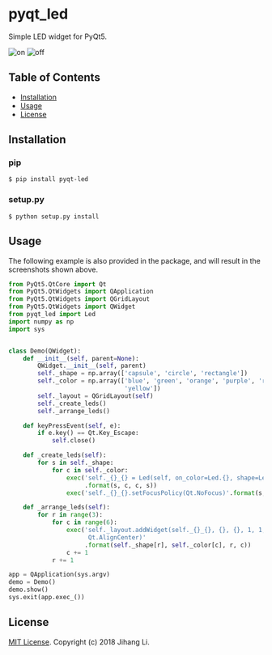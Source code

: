 # pyqt_led
Simple LED widget for PyQt5.

![on](./screenshots/on.png)
![off](./screenshots/off.png)

## Table of Contents
- [Installation](#installation)
- [Usage](#usage)
- [License](#license)

## Installation
### pip
```
$ pip install pyqt-led
```

### setup.py
```
$ python setup.py install
```

## Usage
The following example is also provided in the package, and will result in the screenshots shown above.
```python
from PyQt5.QtCore import Qt
from PyQt5.QtWidgets import QApplication
from PyQt5.QtWidgets import QGridLayout
from PyQt5.QtWidgets import QWidget
from pyqt_led import Led
import numpy as np
import sys


class Demo(QWidget):
    def __init__(self, parent=None):
        QWidget.__init__(self, parent)
        self._shape = np.array(['capsule', 'circle', 'rectangle'])
        self._color = np.array(['blue', 'green', 'orange', 'purple', 'red',
                                'yellow'])
        self._layout = QGridLayout(self)
        self._create_leds()
        self._arrange_leds()

    def keyPressEvent(self, e):
        if e.key() == Qt.Key_Escape:
            self.close()

    def _create_leds(self):
        for s in self._shape:
            for c in self._color:
                exec('self._{}_{} = Led(self, on_color=Led.{}, shape=Led.{})'
                     .format(s, c, c, s))
                exec('self._{}_{}.setFocusPolicy(Qt.NoFocus)'.format(s, c))

    def _arrange_leds(self):
        for r in range(3):
            for c in range(6):
                exec('self._layout.addWidget(self._{}_{}, {}, {}, 1, 1, \
                      Qt.AlignCenter)'
                     .format(self._shape[r], self._color[c], r, c))
                c += 1
            r += 1

app = QApplication(sys.argv)
demo = Demo()
demo.show()
sys.exit(app.exec_())
```

## License

[MIT License](LICENSE). Copyright (c) 2018 Jihang Li.
